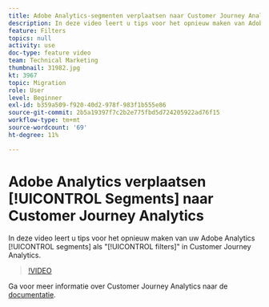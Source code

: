 ```yaml
---
title: Adobe Analytics-segmenten verplaatsen naar Customer Journey Analytics
description: In deze video leert u tips voor het opnieuw maken van Adobe Analytics-segmenten als 'filters' in Customer Journey Analytics.
feature: Filters
topics: null
activity: use
doc-type: feature video
team: Technical Marketing
thumbnail: 31982.jpg
kt: 3967
topic: Migration
role: User
level: Beginner
exl-id: b359a509-f920-40d2-978f-983f1b555e86
source-git-commit: 2b5a19397f7c2b2e775fbd5d724205922ad76f15
workflow-type: tm+mt
source-wordcount: '69'
ht-degree: 11%

---
```


# Adobe Analytics verplaatsen [!UICONTROL Segments] naar Customer Journey Analytics

In deze video leert u tips voor het opnieuw maken van uw Adobe Analytics [!UICONTROL segments] als &quot;[!UICONTROL filters]&quot; in Customer Journey Analytics.

>[!VIDEO](https://video.tv.adobe.com/v/31982/?quality=12)

Ga voor meer informatie over Customer Journey Analytics naar de [documentatie](https://docs.adobe.com/content/help/en/analytics-platform/using/cja-landing.html).

